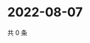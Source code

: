 # 2022-08-07

共 0 条

<!-- BEGIN WEIBO -->
<!-- 最后更新时间 Sun Aug 07 2022 17:01:17 GMT+0800 (China Standard Time) -->

<!-- END WEIBO -->
